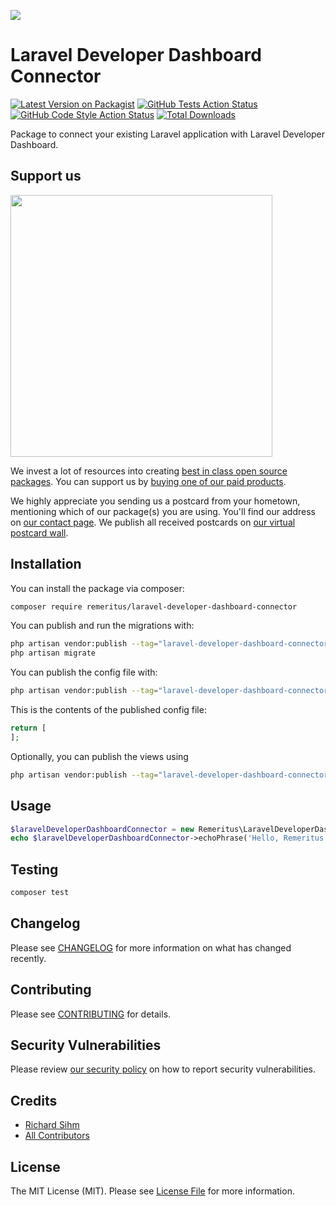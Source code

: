 
[<img src="https://github-ads.s3.eu-central-1.amazonaws.com/support-ukraine.svg?t=1" />](https://supportukrainenow.org)

# Laravel Developer Dashboard Connector

[![Latest Version on Packagist](https://img.shields.io/packagist/v/remeritus/laravel-developer-dashboard-connector.svg?style=flat-square)](https://packagist.org/packages/remeritus/laravel-developer-dashboard-connector)
[![GitHub Tests Action Status](https://img.shields.io/github/workflow/status/remeritus/laravel-developer-dashboard-connector/run-tests?label=tests)](https://github.com/remeritus/laravel-developer-dashboard-connector/actions?query=workflow%3Arun-tests+branch%3Amain)
[![GitHub Code Style Action Status](https://img.shields.io/github/workflow/status/remeritus/laravel-developer-dashboard-connector/Fix%20PHP%20code%20style%20issues?label=code%20style)](https://github.com/remeritus/laravel-developer-dashboard-connector/actions?query=workflow%3A"Fix+PHP+code+style+issues"+branch%3Amain)
[![Total Downloads](https://img.shields.io/packagist/dt/remeritus/laravel-developer-dashboard-connector.svg?style=flat-square)](https://packagist.org/packages/remeritus/laravel-developer-dashboard-connector)

Package to connect your existing Laravel application with Laravel Developer Dashboard.

## Support us

[<img src="https://github-ads.s3.eu-central-1.amazonaws.com/laravel-developer-dashboard-connector.jpg?t=1" width="419px" />](https://spatie.be/github-ad-click/laravel-developer-dashboard-connector)

We invest a lot of resources into creating [best in class open source packages](https://spatie.be/open-source). You can support us by [buying one of our paid products](https://spatie.be/open-source/support-us).

We highly appreciate you sending us a postcard from your hometown, mentioning which of our package(s) you are using. You'll find our address on [our contact page](https://spatie.be/about-us). We publish all received postcards on [our virtual postcard wall](https://spatie.be/open-source/postcards).

## Installation

You can install the package via composer:

```bash
composer require remeritus/laravel-developer-dashboard-connector
```

You can publish and run the migrations with:

```bash
php artisan vendor:publish --tag="laravel-developer-dashboard-connector-migrations"
php artisan migrate
```

You can publish the config file with:

```bash
php artisan vendor:publish --tag="laravel-developer-dashboard-connector-config"
```

This is the contents of the published config file:

```php
return [
];
```

Optionally, you can publish the views using

```bash
php artisan vendor:publish --tag="laravel-developer-dashboard-connector-views"
```

## Usage

```php
$laravelDeveloperDashboardConnector = new Remeritus\LaravelDeveloperDashboardConnector();
echo $laravelDeveloperDashboardConnector->echoPhrase('Hello, Remeritus!');
```

## Testing

```bash
composer test
```

## Changelog

Please see [CHANGELOG](CHANGELOG.md) for more information on what has changed recently.

## Contributing

Please see [CONTRIBUTING](CONTRIBUTING.md) for details.

## Security Vulnerabilities

Please review [our security policy](../../security/policy) on how to report security vulnerabilities.

## Credits

- [Richard Sihm](https://github.com/remeritus)
- [All Contributors](../../contributors)

## License

The MIT License (MIT). Please see [License File](LICENSE.md) for more information.

